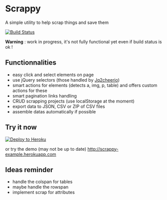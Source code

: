 Scrappy
=======

A simple utility to help scrap things and save them

[![Build Status](https://travis-ci.org/j33f/Scrappy.svg?branch=master)](https://travis-ci.org/j33f/Scrappy)

**Warning** : work in progress, it's not fully functional yet even if build status is ok !

## Functionnalities

- easy click and select elements on page
- use jQuery selectors (those handled by [Jq2cheerio](https://github.com/j33f/jQ2Cheerio))
- smart actions for elements (detects a, img, p, table) and offers custom actions for these
- smart pagination links handling
- CRUD scrapping projects (use localStorage at the moment)
- export data to JSON, CSV or ZIP of CSV files
- assemble datas automatically if possible

## Try it now

[![Deploy to Heroku](https://www.herokucdn.com/deploy/button.png)](https://heroku.com/deploy)

or try the demo (may not be up to date) http://scrappy-example.herokuapp.com

## Ideas reminder 

- handle the colspan for tables
- maybe handle the rowspan
- implement scrap for attributes

